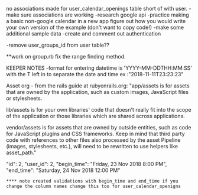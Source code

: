 no associations made for user_calendar_openings table short of with user. 
-make sure associations are working
-research google api 
-practice making a basic non-google calendar in a new app
figure out how you would write your own version of the example (don't want to copy code!)
-make some additional sample data 
-create and comment out authentication

-remove user_groups_id from user table??

**work on group.rb fix the range finding method.


KEEPER NOTES
-format for entering datetime is 'YYYY-MM-DDTHH:MM:SS' with the T left in to separate the date and time ex :"2018-11-11T23:23:23"

Asset org - from the rails guide at rubyonrails.org:
"app/assets is for assets that are owned by the application, such as custom images, JavaScript files or stylesheets.

lib/assets is for your own libraries' code that doesn't really fit into the scope of the application or those libraries which are shared across applications.

vendor/assets is for assets that are owned by outside entities, such as code for JavaScript plugins and CSS frameworks. Keep in mind that third party code with references to other files also processed by the asset Pipeline (images, stylesheets, etc.), will need to be rewritten to use helpers like asset_path."


   "id": 2,
    "user_id": 2,
    "begin_time": "Friday, 23 Nov 2018  8:00 PM",
    "end_time": "Saturday, 24 Nov 2018 12:00 PM"

    **** note created validations with begin_time and end_time if you change the column names change this too for user_calendar_openigns